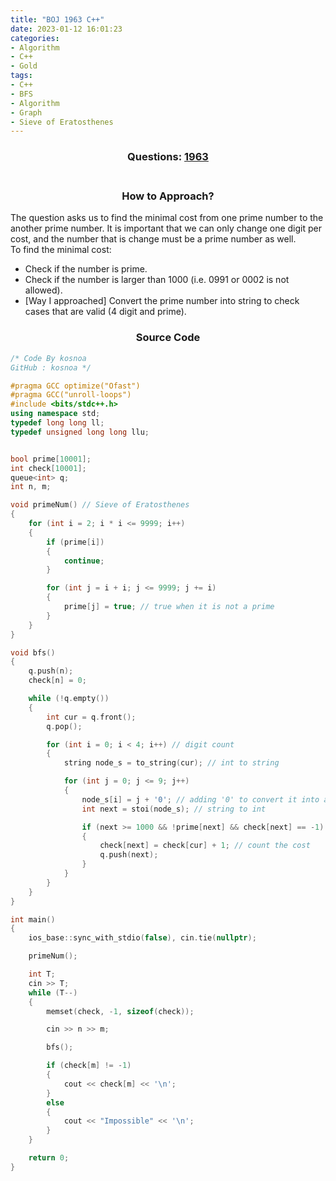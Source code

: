 ```yaml
---
title: "BOJ 1963 C++"
date: 2023-01-12 16:01:23
categories:
- Algorithm
- C++
- Gold
tags:
- C++
- BFS
- Algorithm
- Graph
- Sieve of Eratosthenes
---
```


### <center>Questions: [1963](https://www.acmicpc.net/problem/1963) </center><br/>

### <center>How to Approach?</center>
The question asks us to find the minimal cost from one prime number to the another prime number. It is important that we can only change one digit per cost, and the number that is change must be a prime number as well.
<br/> To find the minimal cost:
* Check if the number is prime.
* Check if the number is larger than 1000 (i.e. 0991 or 0002 is not allowed).
* [Way I approached] Convert the prime number into string to check cases that are valid (4 digit and prime).

### <center>Source Code</center>
``` cpp
/* Code By kosnoa
GitHub : kosnoa */

#pragma GCC optimize("Ofast")
#pragma GCC("unroll-loops")
#include <bits/stdc++.h>
using namespace std;
typedef long long ll;
typedef unsigned long long llu;


bool prime[10001];
int check[10001];
queue<int> q;
int n, m;

void primeNum() // Sieve of Eratosthenes
{
    for (int i = 2; i * i <= 9999; i++)
    {
        if (prime[i])
        {
            continue;
        }

        for (int j = i + i; j <= 9999; j += i)
        {
            prime[j] = true; // true when it is not a prime
        }
    }
}

void bfs()
{
    q.push(n);
    check[n] = 0;

    while (!q.empty())
    {
        int cur = q.front();
        q.pop();

        for (int i = 0; i < 4; i++) // digit count
        {
            string node_s = to_string(cur); // int to string

            for (int j = 0; j <= 9; j++)
            {
                node_s[i] = j + '0'; // adding '0' to convert it into a number (ascii code)
                int next = stoi(node_s); // string to int

                if (next >= 1000 && !prime[next] && check[next] == -1) // validation check
                {
                    check[next] = check[cur] + 1; // count the cost
                    q.push(next);
                }
            }
        }
    }
}

int main()
{
    ios_base::sync_with_stdio(false), cin.tie(nullptr);

    primeNum();

    int T;
    cin >> T;
    while (T--)
    {
        memset(check, -1, sizeof(check));

        cin >> n >> m;

        bfs();

        if (check[m] != -1)
        {
            cout << check[m] << '\n';
        }
        else
        {
            cout << "Impossible" << '\n';
        }
    }

    return 0;
}
```


